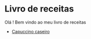 # Livro de receitas

Olá ! Bem vindo ao meu livro de receitas

* [Capuccino caseiro](https://github.com/kaleopiasse/livro-receitas/blob/master/receitas/capuccino.md)